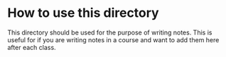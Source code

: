 # How to use this directory
This directory should be used for the purpose of writing notes. This is useful for if you are writing notes in a course and want to add them here after each class.

